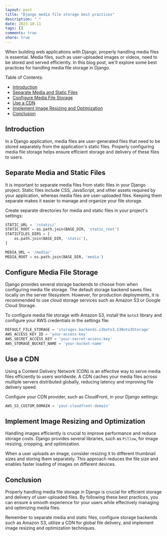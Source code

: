 ```yaml
---
layout: post
title: "Django media file storage best practices"
description: " "
date: 2023-10-11
tags: []
comments: true
share: true
---
```


When building web applications with Django, properly handling media files is essential. Media files, such as user-uploaded images or videos, need to be stored and served efficiently. In this blog post, we'll explore some best practices for handling media file storage in Django.

Table of Contents:
- [Introduction](#introduction)
- [Separate Media and Static Files](#separate-media-and-static-files)
- [Configure Media File Storage](#configure-media-file-storage)
- [Use a CDN](#use-a-cdn)
- [Implement Image Resizing and Optimization](#implement-image-resizing-and-optimization)
- [Conclusion](#conclusion)

## Introduction
In a Django application, media files are user-generated files that need to be stored separately from the application's static files. Properly configuring media file storage helps ensure efficient storage and delivery of these files to users.

## Separate Media and Static Files
It is important to separate media files from static files in your Django project. Static files include CSS, JavaScript, and other assets required by your application, whereas media files are user-uploaded files. Keeping them separate makes it easier to manage and organize your file storage.

Create separate directories for media and static files in your project's settings:
```python
STATIC_URL = '/static/'
STATIC_ROOT = os.path.join(BASE_DIR, 'static_root')
STATICFILES_DIRS = [
    os.path.join(BASE_DIR, 'static'),
]

MEDIA_URL = '/media/'
MEDIA_ROOT = os.path.join(BASE_DIR, 'media')
```

## Configure Media File Storage
Django provides several storage backends to choose from when configuring media file storage. The default storage backend saves files locally on the server filesystem. However, for production deployments, it is recommended to use cloud storage services such as Amazon S3 or Google Cloud Storage.

To configure media file storage with Amazon S3, install the `boto3` library and configure your AWS credentials in the settings file:
```python
DEFAULT_FILE_STORAGE = 'storages.backends.s3boto3.S3Boto3Storage'
AWS_ACCESS_KEY_ID = 'your-access-key'
AWS_SECRET_ACCESS_KEY = 'your-secret-access-key'
AWS_STORAGE_BUCKET_NAME = 'your-bucket-name'
```

## Use a CDN
Using a Content Delivery Network (CDN) is an effective way to serve media files efficiently to users worldwide. A CDN caches your media files across multiple servers distributed globally, reducing latency and improving file delivery speed.

Configure your CDN provider, such as CloudFront, in your Django settings:
```python
AWS_S3_CUSTOM_DOMAIN = 'your-cloudfront-domain'
```

## Implement Image Resizing and Optimization
Handling images efficiently is crucial to improve performance and reduce storage costs. Django provides several libraries, such as `Pillow`, for image resizing, cropping, and optimization.

When a user uploads an image, consider resizing it to different thumbnail sizes and storing them separately. This approach reduces the file size and enables faster loading of images on different devices.

## Conclusion
Properly handling media file storage in Django is crucial for efficient storage and delivery of user-uploaded files. By following these best practices, you can ensure a smooth experience for your users while effectively managing and optimizing media files.

Remember to separate media and static files, configure storage backends such as Amazon S3, utilize a CDN for global file delivery, and implement image resizing and optimization techniques.